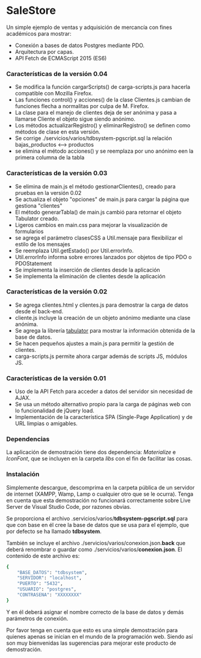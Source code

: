 # SaleStore

Un simple ejemplo de ventas y adquisición de mercancía con fines académicos para mostrar:

  - Conexión a bases de datos Postgres mediante PDO.
  - Arquitectura por capas.
  - API Fetch de ECMAScript 2015 (ES6)

### Características de la versión 0.04
  - Se modifica la función cargarScripts() de carga-scripts.js para hacerla compatible con Mozilla Firefox.
  - Las funciones control() y acciones() de la clase Clientes.js cambian de funciones flecha a normalitas por culpa de M. Firefox.
  - La clase para el manejo de clientes deja de ser anónima y pasa a llamarse Cliente el objeto sigue siendo anónimo.
  - Los métodos actualizarRegistro() y eliminarRegistro() se definen como métodos de clase en esta versión.
  - Se corrige ./servicios/varios/tdbsystem-pgscript.sql la relación bajas_productos <--> productos
  - se elimina el método acciones() y se reemplaza por uno anónimo een la primera columna de la tabla

### Características de la versión 0.03
  - Se elimina de main.js el método gestionarClientes(), creado para pruebas en la versión 0.02
  - Se actualiza el objeto "opciones" de main.js para cargar la página que gestiona "clientes"
  - El método generarTabla() de main.js cambió para retornar el objeto Tabulator creado.
  - Ligeros cambios en main.css para mejorar la visualización de formularios
  - se agrega el parámetro clasesCSS a Util.mensaje para flexibilizar el estilo de los mensajes
  - Se reemplaza Util.getEstado() por Util.errorInfo. 
  - Util.errorInfo informa sobre errores lanzados por objetos de tipo PDO o PDOStatement
  - Se implementa la inserción de clientes desde la aplicación
  - Se implementa la eliminación de clientes desde la aplicación

### Características de la versión 0.02

  - Se agrega clientes.html y clientes.js para demostrar la carga de datos desde el back-end.
  - cliente.js incluye la creación de un objeto anónimo mediante una clase anónima.
  - Se agrega la librería [tabulator] para mostrar la información obtenida de la base de datos.
  - Se hacen pequeños ajustes a main.js para permitir la gestión de clientes.
  - carga-scripts.js permite ahora cargar además de scripts JS, módulos JS.

### Características de la versión 0.01

  - Uso de la API Fetch para acceder a datos del servidor sin necesidad de AJAX.
  - Se usa un método alternativo propio para la carga de páginas web con lo funcionalidad de jQuery load.
  - Implementación de la característica SPA (Single-Page Application) y de URL limpias o amigables.


### Dependencias

La aplicación de demostración tiene dos dependencia: *Materialize* e *IconFont*, que se incluyen en la carpeta *libs* con el fin de facilitar las cosas.

### Instalación

Simplemente descargue, descomprima en la carpeta pública de un servidor de internet (XAMPP, Wamp, Lamp o cualquier otro que se le ocurra). Tenga en cuenta que esta demostración no funcionará correctamente sobre Live Server de Visual Studio Code, por razones obvias.

Se proporciona el archivo .servicios/varios/**tdbsystem-pgscript.sql** para que con base en él cree la base de datos que se usa para el ejemplo, que por defecto se ha llamado **tdbsystem**.

También se incluye el archivo ./servicios/varios/conexion.json.**back** que deberá renombrar o guardar  como ./servicios/varios/**conexion.json**. El contenido de este archivo es:

```sh
{
    "BASE_DATOS": "tdbsystem",
    "SERVIDOR": "localhost",
    "PUERTO": "5432",
    "USUARIO": "postgres",
    "CONTRASENA": "XXXXXXXX"
}
```

Y en él deberá asignar el nombre correcto de la base de datos y demás parámetros de conexión.

Por favor tenga en cuenta que esto es una simple demostración para quienes apenas se inician en el mundo de la programación web. Siendo así son muy bienvenidas las sugerencias para mejorar este producto de demostración.

[Tabulator]: <http://tabulator.info/>
